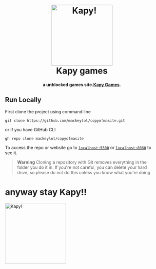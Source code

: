 <h1 align="center">
  <br>
  <a href="kackee.tk"><img src="https://github.com/mackeylol/copyofmasite/blob/main/logo.png?raw=true" alt="Kapy!" width="200"></a>
  <br>
 Kapy games
  <br>
</h1>
<h4 align="center">a unblocked games site.<a href="http://kackee.tk" target="_blank">Kapy Games</a>.</h4>
<p align="center">
<h2 id="runlocally">Run Locally</h2>
<p>First clone the project using command line</p>
<pre><code class="bash language-bash">git clone https://github.com/mackeylol/copyofmasite.git
</code></pre>
<p>or if you have GitHub CLI</p>
<pre><code class="bash language-bash">gh repo clone mackeylol/copyofmasite
</code></pre>
<p>To access the repo or website go to <a href="http://localhost:5500/"><code>localhost:5500</code></a>
or <a href="http://localhost:8080/"><code>localhost:8080</code></a> to see it.</p>
<blockquote>
  <p><strong>Warning</strong>
  Cloning a repository with Git removes everything in the folder you do it in. If you're not careful, you can delete your hard drive, so please do not do this unless you know what you're doing.</p>
</blockquote>
<h1 align="center">
  <h1>anyway stay Kapy!!</h1>

  <a href="https://kackee.tk/"><img src="https://kackee.tk/capybara.gif" alt="Kapy!" width="200">
